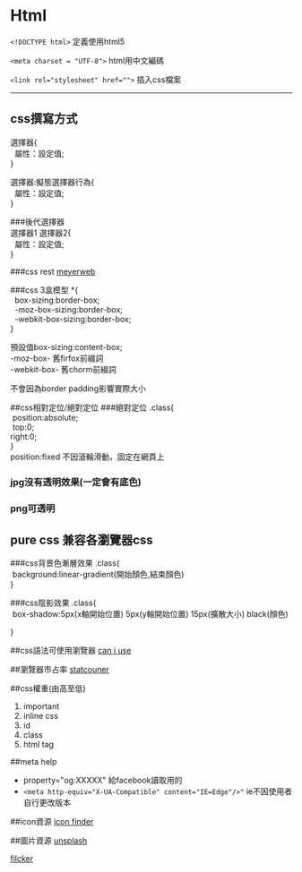 # Html
	
`<!DOCTYPE html>` 定義使用html5

`<meta charset = "UTF-8">` html用中文編碼

`<link rel="stylesheet" href="">` 插入css檔案  
* * *
## css撰寫方式
選擇器{  
&nbsp; 屬性：設定值;  
}  

選擇器:擬態選擇器行為{  
&nbsp; 屬性：設定值;  
} 
 
###後代選擇器  
選擇器1 選擇器2{  
&nbsp; 屬性：設定值;  
}

###css rest 
 [meyerweb](https://meyerweb.com/eric/tools/css/reset/ "")
 
###css 3盒模型
*{   
	&nbsp;  box-sizing:border-box;  
	&nbsp; -moz-box-sizing:border-box;  
	&nbsp; -webkit-box-sizing:border-box;  
}  

預設值box-sizing:content-box;  
-moz-box- 舊firfox前綴詞  
-webkit-box- 舊chorm前綴詞

不會因為border padding影響實際大小

##css相對定位/絕對定位
###絕對定位
.class{  
   &nbsp;position:absolute;  
   &nbsp;top:0;  
   right:0;  
}  
position:fixed  不因滾輪滑動，固定在網頁上

### jpg沒有透明效果(一定會有底色)  
### png可透明

## pure css 兼容各瀏覽器css  

###css背景色漸層效果
.class{  
   &nbsp;background:linear-gradient(開始顏色,結束顏色)    
} 

###css陰影效果
.class{  
   &nbsp;box-shadow:5px(x軸開始位置) 5px(y軸開始位置) 15px(擴散大小) black(顏色)
      
} 


##css語法可使用瀏覽器
[can i use](https://caniuse.com "")

##瀏覽器市占率
[statcouner](https://gs.statcounter.com/ "")

##css權重(由高至低)
1. important
2. inline css
3. id
4. class
5. html tag

##meta help
* property="og:XXXXX" 給facebook讀取用的
*  `<meta http-equiv="X-UA-Compatible" content="IE=Edge"/>"` ie不因使用者自行更改版本

##icon資源
[icon finder](https://www.iconfinder.com/ "")

##圖片資源
[unsplash](https://unsplash.com/ "")

[filcker](https://www.flickr.com/explore "")


